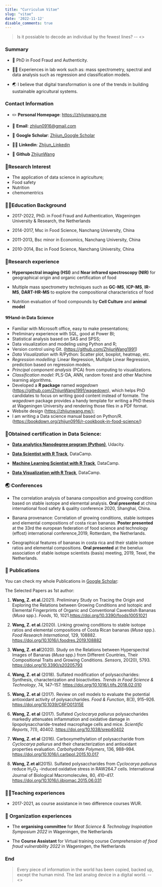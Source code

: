 ```yaml
---
title: "Curriculum Vitae"
slug: "vitae"
date: '2022-11-12'
disable_comments: true
---
```

> Is it possiable to decode an individual by the fewest lines? -- <<Westworld>>


### Summary

- 🌾 PhD in Food Fraud and Authenticity.

- 👨‍💻 Experiences in lab work such as: mass spectrometry, spectral and data analysis such as regression and classification models.

- 🌏 I believe that digital transformation is one of the trends in building sustainable agricultural systems.

### Contact Information

- ✏️ **Personal Homepage**: <https://zhijunwang.me>

- 📧 **Email**: zhijun0916@gmail.com

- 🏰 **Google Scholar**: [Zhijun_Google Scholar](https://scholar.google.com/citations?user=9kfqtMwAAAAJ&hl=en)

- 🙋‍♂️ **Linkedin**: [Zhijun_Linkedin](https://www.linkedin.com/in/zhijunwang1991/)

- 📝 **Github** [ZhijunWang](https://github.com/ZhijunWang1991)

### 🍌Research Interest

* The application of data science in agriculture;
* Food safety
* Nutrition
* chemomentrics

### 👩‍🏫Education Background

* 2017-2022, PhD. in Food Fraud and Authentication, Wageningen University & Research, the Netherlands

* 2014-2017, Msc in Food Science, Nanchang University, China

* 2011-2013, Bsc minor in Economics, Nanchang University, China

* 2010-2014, Bsc in Food Science, Nanchang University, China

### 💪Research experience

* **Hyperspectral imaging (HSI)** and **Near infrared spectroscopy (NIR)** for geographical origin and organic certification of food

* Multiple mass spectrometry techniques such as **GC-MS**, **ICP-MS**, **IR-MS**, **DART-HR-MS** to explore the compositional characteristics of food

* Nutrition evaluation of food compounds by **Cell Culture** and **animal model**

#### ⚒️Hand-in Data Science

* Familiar with Microsoft office, easy to make presentations;
* Preliminary experience with SQL, good at Power BI;
* Statistical analysis based on SAS and SPSS;
* Data visualization and modeling using Python and R;
* Version control using Git. (https://github.com/ZhijunWang1991)
* *Data Visualization* with R/Python: Scatter plot, boxplot, heatmap, etc.
* *Regression modelling*: Linear Regression, Multiple Linear Regression, prediction based on regression models.
* *Principal component analysis* (PCA) from computing to visualizations.
* *Classification model*: PLS-DA, ANN, random forest  and other Machine learning algorithms.
* Developed a **R package** named *wagedown* (https://github.com/ZhijunWang1991/wagedown), which helps PhD candidates to focus on writing good content instead of formate. The *wagedown* package provides a handy template for writing a PhD thesis at Wageningen University and rendering those files in a PDF format.
* Website design (https://zhijunwang.me/);
* I am writing a Data science manual based on Python/R. (https://bookdown.org/zhijun0916/r-cookbook-in-food-science/)

### 📕Obtained certification in Data Science:

* [**Data analytics Nanodegree program  (Python)**](https://graduation.udacity.com/confirm/H9LHJ5Q7), Udacity.

* [**Data Scientist with R  Track**](https://www.datacamp.com/statement-of-accomplishment/track/29dae208d30684b87e6071f27a9e4b2816407ba6?raw=1), DataCamp.

* [**Machine Learning Scientist with R  Track**](https://www.datacamp.com/statement-of-accomplishment/track/298f9dd658b9ce4016e66cd5a11865f6e656d9ac), DataCamp.

* [**Data Visualization with R  Track**](https://www.datacamp.com/statement-of-accomplishment/track/b1b88592910af14b2485ea9c0d4a2570cde4e234), DataCamp.

### 🌏 Conferences

* The correlation analysis of banana composition and growing condition based on stable isotope and elemental analysis. **Oral presented** at china international food safety & quality conference 2020, Shanghai, China.

* Banana provenance: Correlation of growing conditions, stable isotopes and elemental compositions of costa rican bananas. **Poster presented** at the 33rd the european federation of food science and technology (effost) international conference,2019, Rotterdam, the Netherlands.

* Geographical features of bananas in costa rica and their stable isotope ratios and elemental compositions. **Oral presented** at the benelux association of stable isotope scientists (basis) meeting, 2019, Texel, the Netherlands.

### 📜 Publications

You can check my whole Publications in [Google Scholar](https://scholar.google.com/citations?user=9kfqtMwAAAAJ&hl=en):

The Selected Papers as 1st author:

1.  **Wang, Z. et al.**(2021). Preliminary Study on Tracing the Origin and Exploring the Relations between Growing Conditions and Isotopic and Elemental Fingerprints of Organic and Conventional Cavendish Bananas (*Musa* spp.). *Foods*, 10, 1021.https://doi.org/10.3390/foods10051021

2.  **Wang, Z. et al.**(2020). Linking growing conditions to stable isotope ratios and elemental compositions of Costa Rican bananas (*Musa* spp.). *Food Research International*, 129, 108882. https://doi.org/10.1016/j.foodres.2019.108882

3.  **Wang, Z. et al**(2020). Study on the Relations between Hyperspectral Images of Bananas (*Musa* spp.) from Different Countries, Their Compositional Traits and Growing Conditions. *Sensors*, 20(20), 5793. https://doi.org/10.3390/s20205793

4.  **Wang, Z. et al** (2018). Sulfated modification of polysaccharides: Synthesis, characterization and bioactivities. *Trends in Food Science & Technology*, 74, 147–157. https://doi.org/10.1016/j.tifs.2018.02.010

5.  **Wang, Z. et al** (2017). Review on cell models to evaluate the potential antioxidant activity of polysaccharides. *Food & Function*, 8(3), 915–926. https://doi.org/10.1039/C6FO01315E

6.  **Wang, Z. et al** (2017). Sulfated *Cyclocarya paliurus* polysaccharides markedly attenuates inflammation and oxidative damage in lipopolysaccharide-treated macrophage cells and mice. *Scientific Reports*, 7(1), 40402. https://doi.org/10.1038/srep40402

7.  **Wang, Z. et al** (2016). Carboxymethylation of polysaccharide from *Cyclocarya paliurus* and their characterization and antioxidant properties evaluation. *Carbohydrate Polymers*, 136, 988–994. https://doi.org/10.1016/j.carbpol.2015.10.017

8.  **Wang, Z.et al**(2015). Sulfated polysaccharides from *Cyclocarya paliurus* reduce H<sub>2</sub>O<sub>2</sub> -induced oxidative stress in RAW264.7 cells. International Journal of Biological Macromolecules, 80, 410–417. https://doi.org/10.1016/j.ijbiomac.2015.06.031

### 👨‍🏫Teaching experiences

* 2017-2021, as course assistance in two difference courses WUR.

### 📅 Organization experiences

* The **organising committee** for *Meat Science & Technology Inspiration Symposium 2022* in Wageningen, the Netherlands

* The **Course Assistant** for Virtual training course *Comprehension of food fraud vulnerability 2022* in Wageningen, the Netherlands

### End

> Every piece of information in the world has been copied, backed up, except the human mind. The last analog device in a digital world.        -- <<Westworld>>
